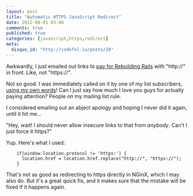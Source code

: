 ```yaml
---
layout: post
title: "Automatic HTTPS JavaScript Redirect"
date: 2012-08-01 03:40
comments: true
published: true
categories: [javascript,https,redirect]
meta:
  disqus_id: "http://codefol.io/posts/20"
---
```

Awkwardly, I just emailed out links to <a href="https://rebuilding-rails.com/payment_page.html">pay for Rebuilding Rails</a> with "http://" in front.  Like, not "https://".

Not so good.  I was immediately called on it by one of my list subscribers, <a href="http://codefol.io/posts/Developers-Are-You-Sure-That-Payment-Page-is-Secure-">using my own words</a>!   Can I just say how much I love you guys for actually paying attention?  People on my mailing list rule.

I considered emailing out an abject apology and hoping I never did it again, until it hit me...

"Hey, wait!  I should never allow insecure links to that from *anybody*.  Can't I just force it https?"

Yup.  Here's what I used:

```
    if(window.location.protocol != 'https:') {
      location.href = location.href.replace("http://", "https://");
    }
```

That's not as good as redirecting to https directly in NGinX, which I may also do.  But it's a great quick fix, and it makes sure that the mistake will be fixed if it happens again.

